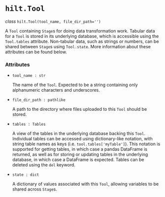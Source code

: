 # `hilt.Tool`

_class_ `hilt.Tool(tool_name, file_dir_path='')`

A `Tool` containing `Stage`s for doing data transformation work. Tabular data for a `Tool` is stored in its underlying database, which is accessible using the `Tool.tables` attribute. Non-tabular data, such as strings or numbers, can be shared between `Stage`s using `Tool.state`. More information about these attributes can be found below.

### Attributes
- `tool_name : str`
    
    The name of the `Tool`. Expected to be a string containing only alphanumeric characters and underscores.

- `file_dir_path : pathlike`

    A path to the directory where files uploaded to this `Tool` should be stored.

- `tables : Tables`

    A view of the tables in the underlying database backing this `Tool`. Individual tables can be accessed using dictionary-like notation, with string table names as keys (i.e. `tool.tables['myTable']`). This notation is supported for getting tables, in which case a pandas DataFrame is returned, as well as for storing or updating tables in the underlying database, in which case a DataFrame is expected. Tables can be deleted using the `del` keyword.

- `state : dict`

    A dictionary of values associated with this `Tool`, allowing variables to be shared across `Stage`s.